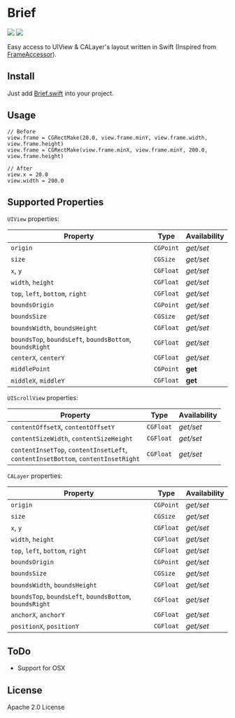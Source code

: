 # Brief

[![](http://img.shields.io/badge/iOS-7.0%2B-blue.svg)]() 
[![](http://img.shields.io/badge/Swift-1.2-blue.svg)]()

Easy access to UIView &amp; CALayer's layout written in Swift (Inspired from [FrameAccessor](https://github.com/AlexDenisov/FrameAccessor)).

## Install
Just add [Brief.swift](Brief/Brief.swift) into your project.

## Usage
```
// Before
view.frame = CGRectMake(20.0, view.frame.minY, view.frame.width, view.frame.height)
view.frame = CGRectMake(view.frame.minX, view.frame.minY, 200.0, view.frame.height)

// After 
view.x = 20.0
view.width = 200.0
```

## Supported Properties

`UIView` properties:

Property | Type | Аvailability
--- | --- | ---
`origin` | `CGPoint` | *get/set*
`size` | `CGSize` | *get/set*
`x`, `y` | `CGFloat` | *get/set*
`width`, `height` | `CGFloat` | *get/set*
`top`, `left`, `bottom`, `right` | `CGFloat` | *get/set*
`boundsOrigin` | `CGPoint` | *get/set*
`boundsSize` | `CGSize` | *get/set*
`boundsWidth`, `boundsHeight` | `CGFloat` | *get/set*
`boundsTop`, `boundsLeft`, `boundsBottom`, `boundsRight` | `CGFloat` | *get/set*
`centerX`, `centerY` | `CGFloat` | *get/set*
`middlePoint` | `CGPoint` | **get**
`middleX`, `middleY` | `CGFloat` | **get**

`UIScrollView` properties:

Property | Type | Аvailability
--- | --- | ---
`contentOffsetX`, `contentOffsetY` | `CGFloat` | *get/set*
`contentSizeWidth`, `contentSizeHeight` | `CGFloat` | *get/set*
`contentInsetTop`, `contentInsetLeft`, <br>`contentInsetBottom`, `contentInsetRight` | `CGFloat` | *get/set*

`CALayer` properties:

Property | Type | Аvailability
--- | --- | ---
`origin` | `CGPoint` | *get/set*
`size` | `CGSize` | *get/set*
`x`, `y` | `CGFloat` | *get/set*
`width`, `height` | `CGFloat` | *get/set*
`top`, `left`, `bottom`, `right` | `CGFloat` | *get/set*
`boundsOrigin` | `CGPoint` | *get/set*
`boundsSize` | `CGSize` | *get/set*
`boundsWidth`, `boundsHeight` | `CGFloat` | *get/set*
`boundsTop`, `boundsLeft`, `boundsBottom`, `boundsRight` | `CGFloat` | *get/set*
`anchorX`, `anchorY` | `CGFloat` | *get/set*
`positionX`, `positionY` | `CGFloat` | *get/set*

## ToDo
- Support for OSX

## License
Apache 2.0 License
